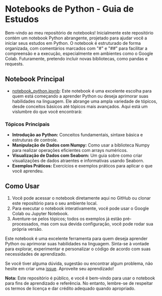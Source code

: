 # Notebooks de Python - Guia de Estudos

Bem-vindo ao meu repositório de notebooks! Inicialmente este repositório contém um notebook Python abrangente, projetado para ajudar você a iniciar seus estudos em Python. O notebook é estruturado de forma organizada, com comentários marcados com "#" e "##" para facilitar a compreensão e a execução, especialmente em ambientes como o Google Colab. Futuramente, pretendo incluir novas bibliotecas, como pandas e requests.

## Notebook Principal

- [notebook_python.ipynb](notebook_python.ipynb): Este notebook é uma excelente escolha para quem está começando a aprender Python ou deseja aprimorar suas habilidades na linguagem. Ele abrange uma ampla variedade de tópicos, desde conceitos básicos até tópicos mais avançados. Aqui está um vislumbre do que você encontrará:

### Tópicos Principais

- **Introdução ao Python:** Conceitos fundamentais, sintaxe básica e estruturas de controle.
- **Manipulação de Dados com Numpy:** Como usar a biblioteca Numpy para realizar operações eficientes com arrays numéricos.
- **Visualização de Dados com Seaborn:** Um guia sobre como criar visualizações de dados atraentes e informativas usando Seaborn.
- **Exemplos Práticos:** Exercícios e exemplos práticos para aplicar o que você aprendeu.

## Como Usar

1. Você pode acessar o notebook diretamente aqui no GitHub ou clonar este repositório para o seu ambiente local.
2. Para executar o notebook interativamente, você pode usar o Google Colab ou Jupyter Notebook.
3. Aventure-se pelos tópicos; todos os exemplos já estão pré-processados, mas com sua devida configuração, você pode rodar sua própria versão.

Este notebook é uma excelente ferramenta para quem deseja aprender Python ou aprimorar suas habilidades na linguagem. Sinta-se à vontade para explorar, experimentar e personalizar o código de acordo com suas necessidades de aprendizado.

Se você tiver alguma dúvida, sugestão ou encontrar algum problema, não hesite em criar uma [issue](https://github.com/gregoryfiel/notebooks/issues). Aproveite seu aprendizado!

**Nota:** Este repositório é público, e você é bem-vindo para usar o notebook para fins de aprendizado e referência. No entanto, lembre-se de respeitar os termos de licença e dar crédito adequado quando apropriado.

